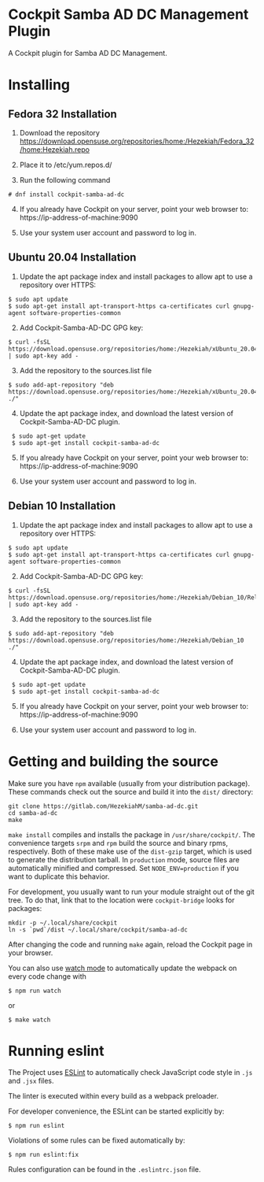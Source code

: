 # Cockpit Samba AD DC Management Plugin

A Cockpit plugin for Samba AD DC Management. 

# Installing

## Fedora 32 Installation
1. Download the repository https://download.opensuse.org/repositories/home:/Hezekiah/Fedora_32/home:Hezekiah.repo

2. Place it to /etc/yum.repos.d/

3. Run the following command
```
# dnf install cockpit-samba-ad-dc
```

4. If you already have Cockpit on your server, point your web browser to: https://ip-address-of-machine:9090

5. Use your system user account and password to log in.

## Ubuntu 20.04 Installation
1. Update the apt package index and install packages to allow apt to use a repository over HTTPS:
```
$ sudo apt update
$ sudo apt-get install apt-transport-https ca-certificates curl gnupg-agent software-properties-common
```

2. Add Cockpit-Samba-AD-DC GPG key:
```
$ curl -fsSL https://download.opensuse.org/repositories/home:/Hezekiah/xUbuntu_20.04/Release.key | sudo apt-key add -
```

3.  Add the repository to the sources.list file
```
$ sudo add-apt-repository "deb https://download.opensuse.org/repositories/home:/Hezekiah/xUbuntu_20.04 ./"
```

4. Update the apt package index, and download the latest version of Cockpit-Samba-AD-DC plugin.
```
 $ sudo apt-get update
 $ sudo apt-get install cockpit-samba-ad-dc
```

5. If you already have Cockpit on your server, point your web browser to: https://ip-address-of-machine:9090

6. Use your system user account and password to log in.

## Debian 10 Installation
1. Update the apt package index and install packages to allow apt to use a repository over HTTPS:
```
$ sudo apt update
$ sudo apt-get install apt-transport-https ca-certificates curl gnupg-agent software-properties-common
```

2. Add Cockpit-Samba-AD-DC GPG key:
```
$ curl -fsSL https://download.opensuse.org/repositories/home:/Hezekiah/Debian_10/Release.key | sudo apt-key add -
```

3.  Add the repository to the sources.list file
```
$ sudo add-apt-repository "deb https://download.opensuse.org/repositories/home:/Hezekiah/Debian_10 ./"
```

4. Update the apt package index, and download the latest version of Cockpit-Samba-AD-DC plugin.
```
 $ sudo apt-get update
 $ sudo apt-get install cockpit-samba-ad-dc
```

5. If you already have Cockpit on your server, point your web browser to: https://ip-address-of-machine:9090

6. Use your system user account and password to log in.

# Getting and building the source

Make sure you have `npm` available (usually from your distribution package).
These commands check out the source and build it into the `dist/` directory:

```
git clone https://gitlab.com/HezekiahM/samba-ad-dc.git
cd samba-ad-dc
make
```

`make install` compiles and installs the package in `/usr/share/cockpit/`. The
convenience targets `srpm` and `rpm` build the source and binary rpms,
respectively. Both of these make use of the `dist-gzip` target, which is used
to generate the distribution tarball. In `production` mode, source files are
automatically minified and compressed. Set `NODE_ENV=production` if you want to
duplicate this behavior.

For development, you usually want to run your module straight out of the git
tree. To do that, link that to the location were `cockpit-bridge` looks for packages:

```
mkdir -p ~/.local/share/cockpit
ln -s `pwd`/dist ~/.local/share/cockpit/samba-ad-dc
```

After changing the code and running `make` again, reload the Cockpit page in
your browser.

You can also use
[watch mode](https://webpack.js.org/guides/development/#using-watch-mode) to
automatically update the webpack on every code change with

    $ npm run watch

or

    $ make watch

# Running eslint

The Project uses [ESLint](https://eslint.org/) to automatically check
JavaScript code style in `.js` and `.jsx` files.

The linter is executed within every build as a webpack preloader.

For developer convenience, the ESLint can be started explicitly by:

    $ npm run eslint

Violations of some rules can be fixed automatically by:

    $ npm run eslint:fix

Rules configuration can be found in the `.eslintrc.json` file.

